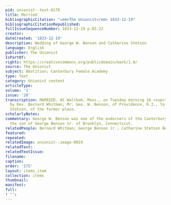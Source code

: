 ```yaml
---
pid: unionist--text-0176
title: Married
bibliographicCitation: "<em>The Unionist</em> 1833-12-19"
bibliographicCitationRepublished: 
fullIssueSequenceNumber: 1833-12-19 p.03.22
creator: 
dateCreated: '1833-12-19'
description: Wedding of George W. Benson and Catherine Stetson
language: English
publisher: The Unionist
IsPartOf: 
rights: https://creativecommons.org/publicdomain/mark/1.0/
source: The Unionist
subject: Abolition; Canterbury Female Academy
type: Text
category: Unionist content
articleType: 
volume: '1'
issue: '20'
transcription: MARRIED, At Waltham, Mass., on Tuesday morning 16 <sup>th</sup> inst.
  by Rev. Bernard Whitman; Mr. Geo. W. Benson, of Providence, R.I., to Miss Catharine
  Stetson, of the former place.
scholarlyNotes: 
commentary: George W. Benson was one of the endorsors of the Canterbury Female Academy,
  the son of George Benson Sr. of Brooklyn, Connecticut.
relatedPeople: Bernard Whitman; George Benson Jr.; Catharine Stetson Benson
featured: 
repeated: 
relatedImage: unionist--image-0019
relatedText: 
relatedTextIssue: 
filename: 
caption: 
order: '175'
layout: items_item
collection: items
thumbnail: 
manifest: 
full: 
! '': 
---
```

